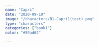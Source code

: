 ```yaml
---
name: "Capri"
date: "2020-09-10"
image: "/characters/B1-Capri1(test).png"
type: "characters"
categories: ["book1"]
color: "#59ad62"

---
```


